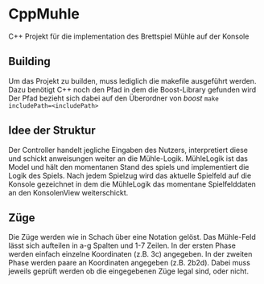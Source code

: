 # CppMuhle

C++ Projekt für die implementation des Brettspiel Mühle auf der Konsole


## Building 
Um das Projekt zu builden, muss lediglich die makefile ausgeführt werden. Dazu benötigt C++ noch den Pfad in dem die Boost-Library gefunden wird
Der Pfad bezieht sich dabei auf den Überordner von *boost*
`make includePath=<includePath>`
## Idee der Struktur

Der Controller handelt jegliche Eingaben des Nutzers, interpretiert diese und schickt anweisungen weiter an die Mühle-Logik.
MühleLogik ist das Model und hält den momentanen Stand des spiels und implementiert die Logik des Spiels.
Nach jedem Spielzug wird das aktuelle Spielfeld auf die Konsole gezeichnet in dem die MühleLogik das momentane Spielfelddaten an den KonsolenView weiterschickt.

## Züge

Die Züge werden wie in Schach über eine Notation gelöst. Das Mühle-Feld lässt sich aufteilen in a-g Spalten und 1-7 Zeilen.
In der ersten Phase werden einfach einzelne Koordinaten (z.B. 3c) angegeben.
In der zweiten Phase werden paare an Koordinaten angegeben (z.B. 2b2d).
Dabei muss jeweils geprüft werden ob die eingegebenen Züge legal sind, oder nicht.
